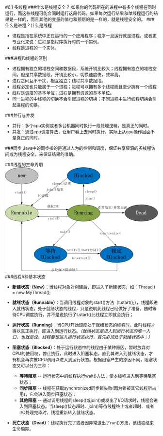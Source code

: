 #6.1 多线程
###什么是线程安全？
如果你的代码所在的进程中有多个线程在同时运行，而这些线程可能会同时运行这段代码。如果每次运行结果和单线程运行的结果是一样的，而且其他的变量的值也和预期的是一样的，就是线程安全的。 
###什么是进程？什么是线程
* 进程是指在系统中正在运行的一个应用程序；程序一旦运行就是进程，或者更专业化来说：进程是指程序执行时的一个实例。
* 线程是进程的一个实体。

###进程和线程的区别
* 进程拥有独立的堆栈空间和数据段，系统开销比较大；线程拥有独立的堆栈空间，但是共享数据段，开销比较小，切换速度快，效率高。
* 进程之间互不干扰，相互独立；线程共享数据段。
* 线程必定也只能属于一个进程；进程可以拥有多个线程而且至少拥有一个线程
* 线程是调度的基本单位；进程是拥有资源的基本单位。
* 同一进程的中线程的切换不会引起进程的切换；不同进程中进行线程切换会引起进程的切换。

###并行与并发

* 并行：多个cpu实例或者多台机器同时执行一段处理逻辑，是真正的同时。
* 并发：通过cpu调度算法，让用户看上去同时执行，实际上从cpu操作层面不是真正的同时。

###同步
Java中的同步指的是通过人为的控制和调度，保证共享资源的多线程访问成为线程安全，来保证结果的准确。

###线程的生命周期
![线程生命周期](/assets/232002051747387.jpg)
###线程5种基本状态
* **新建状态（New）**：当线程对象对创建后，即进入了新建状态，如：Thread t = new MyThread();

* **就绪状态（Runnable）**：当调用线程对象的start()方法（t.start();），线程即进入就绪状态。处于就绪状态的线程，只是说明此线程已经做好了准备，随时等待CPU调度执行，并不是说执行了t.start()此线程立即就会执行；

* **运行状态（Running）**：当CPU开始调度处于就绪状态的线程时，此时线程才得以真正执行，即进入到运行状态。_（就绪状态是进入到运行状态的唯一入口，也就是说，线程要想进入运行状态执行，首先必须处于就绪状态中；）_

* **阻塞状态（Blocked）**：处于运行状态中的线程由于某种原因，暂时放弃对CPU的使用权，停止执行，此时进入阻塞状态，直到其进入到就绪状态，才 有机会再次被CPU调用以进入到运行状态。根据阻塞产生的原因不同，阻塞状态又可以分为三种：
    * **等待阻塞** -- 运行状态中的线程执行wait()方法，使本线程进入到等待阻塞状态；
    * **同步阻塞** -- 线程在获取synchronized同步锁失败(因为锁被其它线程所占用)，它会进入同步阻塞状态；
    * **其他阻塞** -- 通过调用线程的sleep()或join()或发出了I/O请求时，线程会进入到阻塞状态。当sleep()状态超时、join()等待线程终止或者超时、或者I/O处理完毕时，线程重新转入就绪状态。

* **死亡状态（Dead）**：线程执行完了或者因异常退出了run()方法，该线程结束生命周期。


